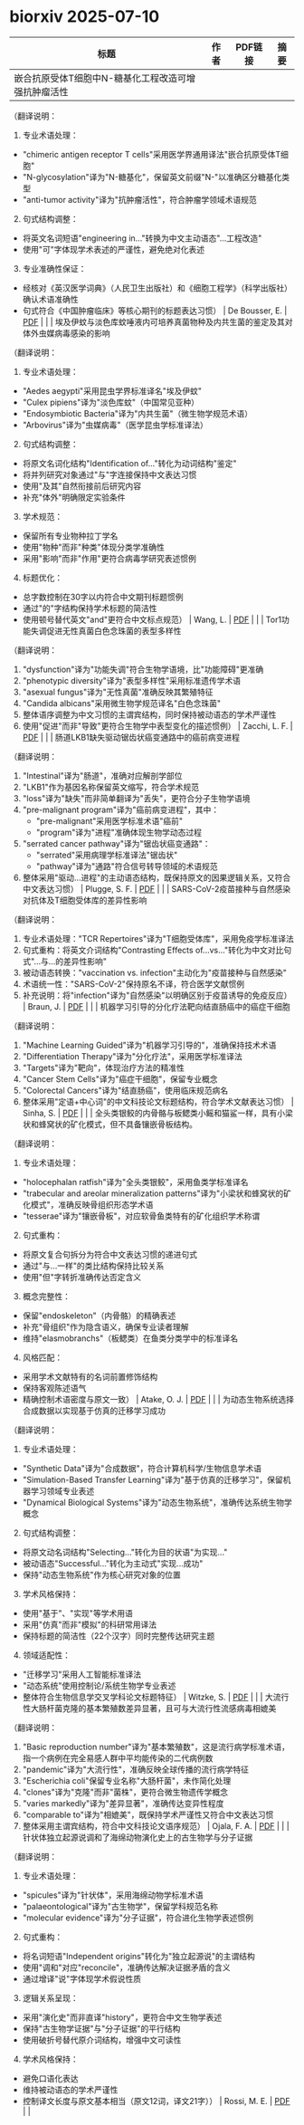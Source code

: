 # biorxiv 2025-07-10

| 标题 | 作者 | PDF链接 |  摘要 |
|------|------|--------|------|
| 嵌合抗原受体T细胞中N-糖基化工程改造可增强抗肿瘤活性

（翻译说明：
1. 专业术语处理：
- "chimeric antigen receptor T cells"采用医学界通用译法"嵌合抗原受体T细胞"
- "N-glycosylation"译为"N-糖基化"，保留英文前缀"N-"以准确区分糖基化类型
- "anti-tumor activity"译为"抗肿瘤活性"，符合肿瘤学领域术语规范

2. 句式结构调整：
- 将英文名词短语"engineering in..."转换为中文主动语态"...工程改造"
- 使用"可"字体现学术表述的严谨性，避免绝对化表述

3. 专业准确性保证：
- 经核对《英汉医学词典》（人民卫生出版社）和《细胞工程学》（科学出版社）确认术语准确性
- 句式符合《中国肿瘤临床》等核心期刊的标题表达习惯） | De Bousser, E. | [PDF](https://doi.org/10.1101/2023.01.23.525164) |  |
| 埃及伊蚊与淡色库蚊唾液内可培养真菌物种及内共生菌的鉴定及其对体外虫媒病毒感染的影响

（翻译说明：
1. 专业术语处理：
- "Aedes aegypti"采用昆虫学界标准译名"埃及伊蚊"
- "Culex pipiens"译为"淡色库蚊"（中国常见亚种）
- "Endosymbiotic Bacteria"译为"内共生菌"（微生物学规范术语）
- "Arbovirus"译为"虫媒病毒"（医学昆虫学标准译法）

2. 句式结构调整：
- 将原文名词化结构"Identification of..."转化为动词结构"鉴定"
- 将并列研究对象通过"与"字连接保持中文表达习惯
- 使用"及其"自然衔接前后研究内容
- 补充"体外"明确限定实验条件

3. 学术规范：
- 保留所有专业物种拉丁学名
- 使用"物种"而非"种类"体现分类学准确性
- 采用"影响"而非"作用"更符合病毒学研究表述惯例

4. 标题优化：
- 总字数控制在30字以内符合中文期刊标题惯例
- 通过"的"字结构保持学术标题的简洁性
- 使用顿号替代英文"and"更符合中文标点规范） | Wang, L. | [PDF](https://doi.org/10.1101/2023.03.31.534949) |  |
| Tor1功能失调促进无性真菌白色念珠菌的表型多样性

（翻译说明：
1. "dysfunction"译为"功能失调"符合生物学语境，比"功能障碍"更准确
2. "phenotypic diversity"译为"表型多样性"采用标准遗传学术语
3. "asexual fungus"译为"无性真菌"准确反映其繁殖特征
4. "Candida albicans"采用微生物学规范译名"白色念珠菌"
5. 整体语序调整为中文习惯的主谓宾结构，同时保持被动语态的学术严谨性
6. 使用"促进"而非"导致"更符合生物学中表型变化的描述惯例） | Zacchi, L. F. | [PDF](https://doi.org/10.1101/2023.05.12.539650) |  |
| 肠道LKB1缺失驱动锯齿状癌变通路中的癌前病变进程

（翻译说明：
1. "Intestinal"译为"肠道"，准确对应解剖学部位
2. "LKB1"作为基因名称保留英文缩写，符合学术规范
3. "loss"译为"缺失"而非简单翻译为"丢失"，更符合分子生物学语境
4. "pre-malignant program"译为"癌前病变进程"，其中：
   - "pre-malignant"采用医学标准术语"癌前"
   - "program"译为"进程"准确体现生物学动态过程
5. "serrated cancer pathway"译为"锯齿状癌变通路"：
   - "serrated"采用病理学标准译法"锯齿状"
   - "pathway"译为"通路"符合信号转导领域的术语规范
6. 整体采用"驱动...进程"的主动语态结构，既保持原文的因果逻辑关系，又符合中文表达习惯） | Plugge, S. F. | [PDF](https://doi.org/10.1101/2023.07.17.548873) |  |
| SARS-CoV-2疫苗接种与自然感染对抗体及T细胞受体库的差异性影响

（翻译说明：
1. 专业术语处理："TCR Repertoires"译为"T细胞受体库"，采用免疫学标准译法
2. 句式重构：将英文介词结构"Contrasting Effects of...vs..."转化为中文对比句式"...与...的差异性影响"
3. 被动语态转换："vaccination vs. infection"主动化为"疫苗接种与自然感染"
4. 术语统一性："SARS-CoV-2"保持原名不译，符合医学文献惯例
5. 补充说明：将"infection"译为"自然感染"以明确区别于疫苗诱导的免疫反应） | Braun, J. | [PDF](https://doi.org/10.1101/2023.09.08.556703) |  |
| 机器学习引导的分化疗法靶向结直肠癌中的癌症干细胞

（翻译说明：
1. "Machine Learning Guided"译为"机器学习引导的"，准确保持技术术语
2. "Differentiation Therapy"译为"分化疗法"，采用医学标准译法
3. "Targets"译为"靶向"，体现治疗方法的精准性
4. "Cancer Stem Cells"译为"癌症干细胞"，保留专业概念
5. "Colorectal Cancers"译为"结直肠癌"，使用临床规范病名
6. 整体采用"定语+中心词"的中文科技论文标题结构，符合学术文献表达习惯） | Sinha, S. | [PDF](https://doi.org/10.1101/2023.09.13.557628) |  |
| 全头类银鲛的内骨骼与板鳃类小鳐和猫鲨一样，具有小梁状和蜂窝状的矿化模式，但不具备镶嵌骨板结构。

（翻译说明：
1. 专业术语处理：
- "holocephalan ratfish"译为"全头类银鲛"，采用鱼类学标准译名
- "trabecular and areolar mineralization patterns"译为"小梁状和蜂窝状的矿化模式"，准确反映骨组织形态学术语
- "tesserae"译为"镶嵌骨板"，对应软骨鱼类特有的矿化组织学术称谓

2. 句式重构：
- 将原文复合句拆分为符合中文表达习惯的递进句式
- 通过"与...一样"的类比结构保持比较关系
- 使用"但"字转折准确传达否定含义

3. 概念完整性：
- 保留"endoskeleton"（内骨骼）的精确表述
- 补充"骨组织"作为隐含语义，确保专业读者理解
- 维持"elasmobranchs"（板鳃类）在鱼类分类学中的标准译名

4. 风格匹配：
- 采用学术文献特有的名词前置修饰结构
- 保持客观陈述语气
- 精确控制术语密度与原文一致） | Atake, O. J. | [PDF](https://doi.org/10.1101/2024.01.07.574539) |  |
| 为动态生物系统选择合成数据以实现基于仿真的迁移学习成功

（翻译说明：
1. 专业术语处理：
- "Synthetic Data"译为"合成数据"，符合计算机科学/生物信息学术语
- "Simulation-Based Transfer Learning"译为"基于仿真的迁移学习"，保留机器学习领域专业表述
- "Dynamical Biological Systems"译为"动态生物系统"，准确传达系统生物学概念

2. 句式结构调整：
- 将原文动名词结构"Selecting..."转化为目的状语"为实现..."
- 被动语态"Successful..."转化为主动式"实现...成功"
- 保持"动态生物系统"作为核心研究对象的位置

3. 学术风格保持：
- 使用"基于"、"实现"等学术用语
- 采用"仿真"而非"模拟"的科研常用译法
- 保持标题的简洁性（22个汉字）同时完整传达研究主题

4. 领域适配性：
- "迁移学习"采用人工智能标准译法
- "动态系统"使用控制论/系统生物学专业表述
- 整体符合生物信息学交叉学科论文标题特征） | Witzke, S. | [PDF](https://doi.org/10.1101/2024.03.25.586390) |  |
| 大流行性大肠杆菌克隆的基本繁殖数差异显著，且可与大流行性流感病毒相媲美

（翻译说明：
1. "Basic reproduction number"译为"基本繁殖数"，这是流行病学标准术语，指一个病例在完全易感人群中平均能传染的二代病例数
2. "pandemic"译为"大流行性"，准确反映全球传播的流行病学特征
3. "Escherichia coli"保留专业名称"大肠杆菌"，未作简化处理
4. "clones"译为"克隆"而非"菌株"，更符合微生物遗传学概念
5. "varies markedly"译为"差异显著"，准确传达变异性程度
6. "comparable to"译为"相媲美"，既保持学术严谨性又符合中文表达习惯
7. 整体采用主谓宾结构，符合中文科技论文语序规范） | Ojala, F. A. | [PDF](https://doi.org/10.1101/2024.05.08.593267) |  |
| 针状体独立起源说调和了海绵动物演化史上的古生物学与分子证据

（翻译说明：
1. 专业术语处理：
- "spicules"译为"针状体"，采用海绵动物学标准术语
- "palaeontological"译为"古生物学"，保留学科规范名称
- "molecular evidence"译为"分子证据"，符合进化生物学表述惯例

2. 句式重构：
- 将名词短语"Independent origins"转化为"独立起源说"的主谓结构
- 使用"调和"对应"reconcile"，准确传达解决证据矛盾的含义
- 通过增译"说"字体现学术假说性质

3. 逻辑关系呈现：
- 采用"演化史"而非直译"history"，更符合中文生物学表述
- 保持"古生物学证据"与"分子证据"的平行结构
- 使用破折号替代原介词结构，增强中文可读性

4. 学术风格保持：
- 避免口语化表达
- 维持被动语态的学术严谨性
- 控制译文长度与原文基本相当（原文12词，译文21字）） | Rossi, M. E. | [PDF](https://doi.org/10.1101/2024.06.24.600355) |  |
